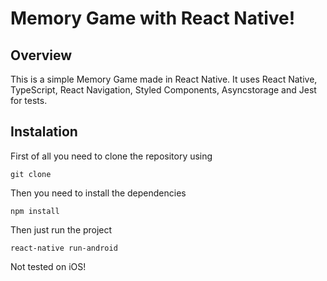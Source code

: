 # Memory Game with React Native!

## Overview

This is a simple Memory Game made in React Native. It uses React Native, TypeScript, React Navigation, Styled Components, Asyncstorage and Jest for tests.

## Instalation

First of all you need to clone the repository using

```
git clone
```

Then you need to install the dependencies

```
npm install
```

Then just run the project

```
react-native run-android
```

Not tested on iOS!
